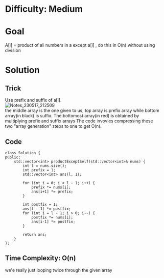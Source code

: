 # Difficulty: Medium
# Goal
A[i] = product of all numbers in a except a[i] , do this in O(n) without using division
# Solution
## Trick
Use prefix and suffix of a[i].  
![Notes_230517_212509](https://github.com/AdityaPrasad275/Leetcode_DSA/assets/47395463/9b805263-c0a8-4a57-844d-b98bd5eba17d)  
the middle array is the one given to us, top array is prefix array while bottom array(in black) is suffix. The bottomost array(in red) is obtained by multiplying prefix and suffix arrays
The code invovles compressing these two "array generation" steps to one to get O(n).

## Code
```
class Solution {
public:
    std::vector<int> productExceptSelf(std::vector<int>& nums) {
        int l = nums.size();
        int prefix = 1;
        std::vector<int> ans(l, 1);
    
        for (int i = 0; i < l - 1; i++) {
            prefix *= nums[i];
            ans[i+1] *= prefix;
        }

        int postfix = 1;
        ans[l - 1] *= postfix;
        for (int i = l - 1; i > 0; i--) {
            postfix *= nums[i];
            ans[i-1] *= postfix;
        }

        return ans;
    }
};
```
## Time Complexity: O(n)
we'e really just looping twice through the given array
